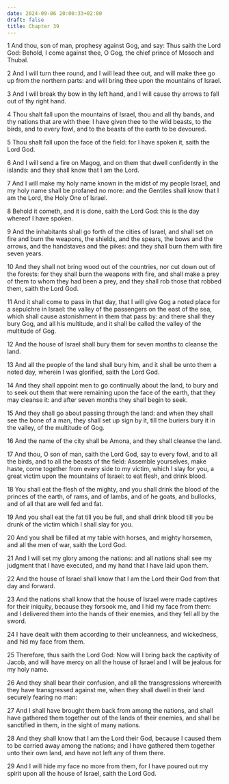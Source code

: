 ```yaml
---
date: 2024-09-06 20:00:33+02:00
draft: false
title: Chapter 39
---
```




1 And thou, son of man, prophesy against Gog, and say: Thus saith the Lord God: Behold, I come against thee, O Gog, the chief prince of Mosoch and Thubal.

2 And I will turn thee round, and I will lead thee out, and will make thee go up from the northern parts: and will bring thee upon the mountains of Israel.

3 And I will break thy bow in thy left hand, and I will cause thy arrows to fall out of thy right hand.

4 Thou shalt fall upon the mountains of Israel, thou and all thy bands, and thy nations that are with thee: I have given thee to the wild beasts, to the birds, and to every fowl, and to the beasts of the earth to be devoured.

5 Thou shalt fall upon the face of the field: for I have spoken it, saith the Lord God.

6 And I will send a fire on Magog, and on them that dwell confidently in the islands: and they shall know that I am the Lord.

7 And I will make my holy name known in the midst of my people Israel, and my holy name shall be profaned no more: and the Gentiles shall know that I am the Lord, the Holy One of Israel.

8 Behold it cometh, and it is done, saith the Lord God: this is the day whereof I have spoken.

9 And the inhabitants shall go forth of the cities of Israel, and shall set on fire and burn the weapons, the shields, and the spears, the bows and the arrows, and the handstaves and the pikes: and they shall burn them with fire seven years.

10 And they shall not bring wood out of the countries, nor cut down out of the forests: for they shall burn the weapons with fire, and shall make a prey of them to whom they had been a prey, and they shall rob those that robbed them, saith the Lord God.

11 And it shall come to pass in that day, that I will give Gog a noted place for a sepulchre in Israel: the valley of the passengers on the east of the sea, which shall cause astonishment in them that pass by: and there shall they bury Gog, and all his multitude, and it shall be called the valley of the multitude of Gog.

12 And the house of Israel shall bury them for seven months to cleanse the land.

13 And all the people of the land shall bury him, and it shall be unto them a noted day, wherein I was glorified, saith the Lord God.

14 And they shall appoint men to go continually about the land, to bury and to seek out them that were remaining upon the face of the earth, that they may cleanse it: and after seven months they shall begin to seek.

15 And they shall go about passing through the land: and when they shall see the bone of a man, they shall set up sign by it, till the buriers bury it in the valley, of the multitude of Gog.

16 And the name of the city shall be Amona, and they shall cleanse the land.

17 And thou, O son of man, saith the Lord God, say to every fowl, and to all the birds, and to all the beasts of the field: Assemble yourselves, make haste, come together from every side to my victim, which I slay for you, a great victim upon the mountains of Israel: to eat flesh, and drink blood.

18 You shall eat the flesh of the mighty, and you shall drink the blood of the princes of the earth, of rams, and of lambs, and of he goats, and bullocks, and of all that are well fed and fat.

19 And you shall eat the fat till you be full, and shall drink blood till you be drunk of the victim which I shall slay for you.

20 And you shall be filled at my table with horses, and mighty horsemen, and all the men of war, saith the Lord God.

21 And I will set my glory among the nations: and all nations shall see my judgment that I have executed, and my hand that I have laid upon them.

22 And the house of Israel shall know that I am the Lord their God from that day and forward.

23 And the nations shall know that the house of Israel were made captives for their iniquity, because they forsook me, and I hid my face from them: and I delivered them into the hands of their enemies, and they fell all by the sword.

24 I have dealt with them according to their uncleanness, and wickedness, and hid my face from them.

25 Therefore, thus saith the Lord God: Now will I bring back the captivity of Jacob, and will have mercy on all the house of Israel and I will be jealous for my holy name.

26 And they shall bear their confusion, and all the transgressions wherewith they have transgressed against me, when they shall dwell in their land securely fearing no man:

27 And I shall have brought them back from among the nations, and shall have gathered them together out of the lands of their enemies, and shall be sanctified in them, in the sight of many nations.

28 And they shall know that I am the Lord their God, because I caused them to be carried away among the nations; and I have gathered them together unto their own land, and have not left any of them there.

29 And I will hide my face no more from them, for I have poured out my spirit upon all the house of Israel, saith the Lord God.


